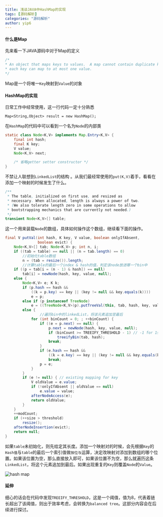 ```yaml
---
title: 浅谈JAVA中HashMap的实现
tags: [源码解析]
categories: "源码解析"
author: yip6
---
```


#### 什么是Map ####
先来看一下JAVA源码中对于Map的定义
````java
/*
* An object that maps keys to values.  A map cannot contain duplicate keys;
* each key can map to at most one value.
*/
````
Map是一个将唯一`Key`映射到`Value`的对象
#### HashMap的实现 ####
日常工作中经常使用，这一行代码一定十分熟悉
````
Map<String,Object> result = new HashMap();
````
在`HashMap`的代码中可以看到一个名为`Node`的内部类
````java
static class Node<K,V> implements Map.Entry<K,V> {
    final int hash;
    final K key;
    V value;
    Node<K,V> next;
    
    /* 省略getter setter constructor */
}
````
不禁让人联想到`LinkedList`的结构	。从我们最经常使用的`put(K,V)`着手，看看在添加一个映射的时候发生了什么。
````java
/**
 * The table, initialized on first use, and resized as
 * necessary. When allocated, length is always a power of two.
 * (We also tolerate length zero in some operations to allow
 * bootstrapping mechanics that are currently not needed.)
 */
transient Node<K,V>[] table;
````

这一个用来装载`Node`的数组，具体如何操作这个数组，继续看下面的操作。

````java
final V putVal(int hash, K key, V value, boolean onlyIfAbsent,
               boolean evict) {
    Node<K,V>[] tab; Node<K,V> p; int n, i;
    if ((tab = table) == null || (n = tab.length) == 0)
        //初始化table数组
        n = (tab = resize()).length;
        //计算table的最后一个index & hash的值，判定该node放进哪一个bin中    
    if ((p = tab[i = (n - 1) & hash]) == null)
        tab[i] = newNode(hash, key, value, null);    
    else {
        Node<K,V> e; K k;
        if (p.hash == hash &&
            ((k = p.key) == key || (key != null && key.equals(k))))
            e = p;
        else if (p instanceof TreeNode)
            e = ((TreeNode<K,V>)p).putTreeVal(this, tab, hash, key, value);
        else {
        		//遍历bin中的linkedList，将该元素追加至最后
            for (int binCount = 0; ; ++binCount) {
                if ((e = p.next) == null) {
                    p.next = newNode(hash, key, value, null);
                    if (binCount >= TREEIFY_THRESHOLD - 1) // -1 for 1st
                        treeifyBin(tab, hash);
                    break;
                }
                if (e.hash == hash &&
                    ((k = e.key) == key || (key != null && key.equals(k))))
                    break;
                p = e;
            }
        }
        if (e != null) { // existing mapping for key
            V oldValue = e.value;
            if (!onlyIfAbsent || oldValue == null)
                e.value = value;
            afterNodeAccess(e);
            return oldValue;
        }
    }
    ++modCount;
    if (++size > threshold)
        resize();
    afterNodeInsertion(evict);
    return null;
}

````
如果`table`未初始化，则先给定其长度。添加一个映射对的时候，会先根据`Key`的`Hash值`与`table`的最后一个索引值做`按位与`运算，决定改映射对添加到数组的哪个位置。如果该位置为空，那么直接放入即可，如果该位置不为空，那么就遍历这条`LinkedList`，将这个元素追加到最后。如果出现重复的`Key`则覆盖`Node`的`Value`。

![hash map](https://wx3.sinaimg.cn/mw690/b17c16cbly1fns2sqb302j21kw0y24qq.jpg)

#### 延伸 ####
细心的话会在代码中发现`TREEIFY_THRESHOLD`，这是一个阈值，值为8，代表着链长超出了该阈值，则出于效率考虑，会转换为`balanced tree`。这部分内容会在后续进行探讨。



